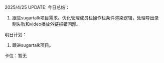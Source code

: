 2025/4/25 UPDATE:
今日总结：
1. 跟进sugartalk项目需求。优化管理成员栏操作栏条件渲染逻辑，处理导出录制失败和video播放外链报错问题。

明日计划：
1.  跟进sugartalk项目。

卡位：暂无